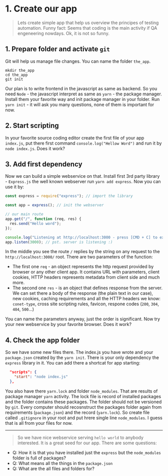 # 1. Create our app

> Lets create simple app that help us overview the principes of testing automation.
> Funny fact: Seems that coding is the main activity if QA engeneering nowdays. Ok, it is not so funny.

## 1. Prepare folder and activate `git`

Git will help us manage file changes. You can name the folder `the_app`.

```shell
mkdir the_app
cd the_app
git init
```

Our plan is to write frontend in the javascript as same as backend. So you need `Node` - the javascript interpret as same as `yarn` - the package manager. Install them your favorite way and init package manager in your folder. Run `yarn init` - it will ask you many questions, none of them is important for now.

## 2. Start scripting

In your favorite source coding editor create the first file of your app `index.js`, put there first command `console.log("Hellow Word")` and run it by `node index.js`. Does it work?

## 3. Add first dependency

Now we can build a simple webservice on that. Install first 3rd party library - `Express.js` the well known webserver run `yarn add express`. Now you can use it by:

```javascript
const express = require("express"); // import the library

const app = express(); // init the webserver

// our main route
app.get("/", function (req, res) {
  res.send("Hello word");
});

console.log("Listening at http://localhost:3000 - press [CMD + C] to exit");
app.listen(3000); // pst. server is listening :)
```

In the middle you see the route `/` replies by the string on any request to the `http://localhost:3000/` root. There are two parameters of the function:

- The first one `req` - an object represents the http request provided by browser or any other client app. It contains URL with parameters, client cookies, HTTP headers represents metadata from client side and much more.
- The second one `res` - is an object that defines response from the server. We can set there a body of the response (the plain text in our case), new cookies, caching requirements and all the HTTP headers we know: `conet-type`, cross site scripting rules, favicon, respone codes (`200`, `304`, `404`, `500`...)

You can name the parameters anyway, just the order is significant. Now try your new webservice by your favorite browser. Does it work?

## 4. Check the app folder

So we have some new files there. The index.js you have wrote and your `package.json` created by the `yarn init`. There is your only dependency the `express` library in it. You can add there a shortcat for app starting:

```json
  "scripts": {
    "start": "node index.js"
  },
```

You also have there `yarn.lock` and folder `node_modules`. That are results of package manager `yarn` activity. The lock file is record of installed packages and the folder contains these packages. The folder should not be versioned by `git`. Every computer should recosnstruct the packages folder again from requirements (`package.json`) and the record (`yarn.lock`). So create file called `.gitignore` in your root and put hrere single line `node_modules`. I guess that is all from your files for now.

---

> So we have nice webservice serving `hello world` to anybody interested. It is a great seed for our app. There are some questions:

- Q: How it is that you have installed just the `express` but the `node_modules` folder is full of packages?
- Q: What means all the things in the `package.json`
- Q: What are the all files and folders for?
